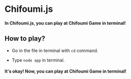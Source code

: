 # Chifoumi.js

#### In Chifoumi.js, you can play at Chifoumi Game in terminal!

## How to play?

* Go in the file in terminal with `cd` command.

* Type `node app` in terminal.

#### It's okay! Now, you can play at Chifoumi Game in terminal!
